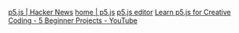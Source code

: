 
[p5.js | Hacker News](https://news.ycombinator.com/item?id=41144755)
[home | p5.js](https://p5js.org/)
[p5.js editor](https://itunes.apple.com/us/app/p5-js-editor/id1296619254?mt=8)
[Learn p5.js for Creative Coding - 5 Beginner Projects - YouTube](https://www.youtube.com/watch?v=o5t7PxRJSXk)
